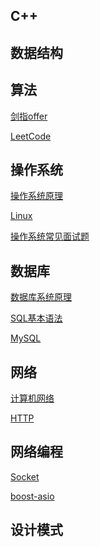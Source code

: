 C++
-----------------
数据结构
-----------------
算法
-----------------

[剑指offer](https://github.com/zh921/Codes/blob/master/notes/剑指offer.md)

[LeetCode](https://github.com/zh921/Codes/blob/master/LeetCode/LeetCode.md)

操作系统
-----------------

[操作系统原理](https://github.com/zh921/Codes/blob/master/notes/操作系统原理.md)

[Linux](https://github.com/zh921/Codes/blob/master/notes/Linux.md)

[操作系统常见面试题](https://github.com/zh921/Codes/blob/master/notes/操作系统常见面试题.md)

数据库
-----------------

[数据库系统原理](https://github.com/zh921/Codes/blob/master/notes/数据库系统原理.md)

[SQL基本语法](https://github.com/zh921/Codes/blob/master/notes/SQL基本语法.md)

[MySQL](https://github.com/zh921/Codes/blob/master/notes/MySQL.md)

网络
-----------------

[计算机网络](https://github.com/zh921/Codes/blob/master/notes/计算机网络.md)

[HTTP](https://github.com/zh921/Codes/blob/master/notes/HTTP.md)

网络编程
-----------------

[Socket](https://github.com/zh921/Codes/blob/master/notes/Socket.md)

[boost-asio](https://github.com/zh921/Codes/blob/master/notes/boost-asio.md)

设计模式
-----------------
